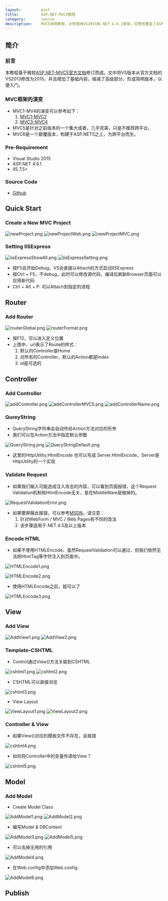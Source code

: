```yaml
---
layout:         post
title:          ASP.NET-MVC5教程
category:       course
description:    MVC5简明教程，示例使用VS2015和.NET 4.6.1框架，完整地覆盖了ASP.NET MVC5的框架组成，开发调试和部署。
---
```


## 简介

### 前言

本教程基于微软[ASP.NET-MVC5官方文档](http://www.asp.net/mvc/overview/getting-started/introduction/getting-started)修订而成。文中将VS版本从官方文档的VS2013修改为2015，并且增加了基础内容，缩减了高级部分，形成简明版本，以便入门。

### MVC框架的演变

- MVC1-MV4的演变可以参考如下：
	1. [MVC1-MVC2](http://www.asp.net/mvc/overview/older-versions-1)
	1. [MVC3-MVC4](http://www.asp.net/mvc/overview/older-versions)
- MVC5是针对之前版本的一个集大成者，几乎完美，只是不推荐跨平台。
- MVC6是一个颠覆版本，构建于ASP.NET5之上，为跨平台而生。

### Pre-Requirement
- Visual Studio 2015
- ASP.NET 4.6.1
- IIS 7.5+

### Source Code
- [Github](https://github.com/wu-wenxiang/wwxPOC/tree/master/asp.net_mvc/mvcPOC)

## Quick Start

### Create a New MVC Project

![newProject.png](http://7xudfs.com1.z0.glb.clouddn.com/4d7ac251b31c453382216147ee032bd5-newProject.png)
![newProjectWeb.png](http://7xudfs.com1.z0.glb.clouddn.com/4d7ac251b31c453382216147ee032bd5-newProjectWeb.png)
![newProjectMVC.png](http://7xudfs.com1.z0.glb.clouddn.com/4d7ac251b31c453382216147ee032bd5-newProjectMVC.png)

###  Setting IISExpress

![iisExpressShowAll.png](http://7xudfs.com1.z0.glb.clouddn.com/4d7ac251b31c453382216147ee032bd5-iisExpressShowAll.png)
![iisExpressSetting.png](http://7xudfs.com1.z0.glb.clouddn.com/4d7ac251b31c453382216147ee032bd5-iisExpressSetting.png)

- 按F5会开始Debug，VS会直接以Attach的方式启动IISExpress
- 按Ctrl + F5，不debug，此时可以修改源代码，编译后刷新Browser页面可以应用新代码
- Ctrl + Alt + P: 可以Attach到指定的进程

## Router

### Add Router

![routerGlobal.png](http://7xudfs.com1.z0.glb.clouddn.com/4d7ac251b31c453382216147ee032bd5-routerGlobal.png)
![routerFormat.png](http://7xudfs.com1.z0.glb.clouddn.com/4d7ac251b31c453382216147ee032bd5-routerFormat.png)

- 按F12，可以进入定义位置
- 上图中，url表示了Route的样式：
	1. 默认的Controller是Home
	1. 对所有的Controller，默认的Action都是Index
	1. id是可选的

## Controller

### Add Controller

![addController.png](http://7xudfs.com1.z0.glb.clouddn.com/4d7ac251b31c453382216147ee032bd5-addController.png)
![addControllerMVC5.png](http://7xudfs.com1.z0.glb.clouddn.com/4d7ac251b31c453382216147ee032bd5-addControllerMVC5.png)
![addControllerName.png](http://7xudfs.com1.z0.glb.clouddn.com/4d7ac251b31c453382216147ee032bd5-addControllerName.png)

### QureyString
- QueryString字符串会自动传给Action方法对应的形参
- 我们可以在Action方法中指定默认参数

![QueryString.png](http://7xudfs.com1.z0.glb.clouddn.com/4d7ac251b31c453382216147ee032bd5-QueryString.png)
![QueryStringDefault.png](http://7xudfs.com1.z0.glb.clouddn.com/4d7ac251b31c453382216147ee032bd5-QueryStringDefault.png)

- 这里的HttpUtility.HtmlEncode 也可以写成 Server.HtmlEncode，Server是HttpUtility的一个实现


### Validate Request

- 如果我们输入可能造成注入攻击的内容，可以看到页面报错，这个Request Validation机制和HtmlEncode无关，是在MiddleWare层做掉的。

![RequestValidationError.png](http://7xudfs.com1.z0.glb.clouddn.com/4d7ac251b31c453382216147ee032bd5-RequestValidationError.png)
	
- 如果要屏蔽此报错，可以参考[MSDN](https://msdn.microsoft.com/en-us/library/hh882339\(v=vs.110\).aspx)，请注意：
	1. 针对WebForm / MVC / Web Pages有不同的改法
	2. 该步骤适用于.NET 4.5及以上版本

### Encode HTML

- 如果不使用HTMLEncode，虽然RequestValidation可以通过，但我们依然无法把HtmlTag等字符注入到页面中。

![HTMLEncode1.png](http://7xudfs.com1.z0.glb.clouddn.com/4d7ac251b31c453382216147ee032bd5-HTMLEncode1.png)

![HTMLEncode2.png](http://7xudfs.com1.z0.glb.clouddn.com/4d7ac251b31c453382216147ee032bd5-HTMLEncode2.png)

- 使用HTMLEncode之后，就可以了

![HTMLEncode3.png](http://7xudfs.com1.z0.glb.clouddn.com/4d7ac251b31c453382216147ee032bd5-HTMLEncode3.png)

## View

### Add View

![AddView1.png](http://7xudfs.com1.z0.glb.clouddn.com/4d7ac251b31c453382216147ee032bd5-AddView1.png)
![AddView2.png](http://7xudfs.com1.z0.glb.clouddn.com/4d7ac251b31c453382216147ee032bd5-AddView2.png)

### Template-CSHTML

- Control通过View()方法关联到CSHTML

![cshtml1.png](http://7xudfs.com1.z0.glb.clouddn.com/4d7ac251b31c453382216147ee032bd5-cshtml1.png)
![cshtml2.png](http://7xudfs.com1.z0.glb.clouddn.com/4d7ac251b31c453382216147ee032bd5-cshtml2.png)

- CSHTML可以直接浏览

![cshtml3.png](http://7xudfs.com1.z0.glb.clouddn.com/4d7ac251b31c453382216147ee032bd5-cshtml3.png)

- View Layout

![ViewLayout1.png](http://7xudfs.com1.z0.glb.clouddn.com/4d7ac251b31c453382216147ee032bd5-ViewLayout1.png)
![ViewLayout2.png](http://7xudfs.com1.z0.glb.clouddn.com/4d7ac251b31c453382216147ee032bd5-ViewLayout2.png)

### Controller & View

- 如果View()对应的模板文件不存在，会报错

![cshtml4.png](http://7xudfs.com1.z0.glb.clouddn.com/4d7ac251b31c453382216147ee032bd5-cshtml4.png)

- 如何将Controller中的变量传递给View？

![cshtml5.png](http://7xudfs.com1.z0.glb.clouddn.com/4d7ac251b31c453382216147ee032bd5-cshtml5.png)

## Model

### Add Model

- Create Model Class

![AddModel1.png](http://7xudfs.com1.z0.glb.clouddn.com/4d7ac251b31c453382216147ee032bd5-AddModel1.png)
![AddModel2.png](http://7xudfs.com1.z0.glb.clouddn.com/4d7ac251b31c453382216147ee032bd5-AddModel2.png)

- 编写Model & DBContext

![AddModel3.png](http://7xudfs.com1.z0.glb.clouddn.com/4d7ac251b31c453382216147ee032bd5-AddModel3.png)
![AddModel5.png](http://7xudfs.com1.z0.glb.clouddn.com/4d7ac251b31c453382216147ee032bd5-AddModel5.png)

- 可以去掉无用的引用

![AddModel4.png](http://7xudfs.com1.z0.glb.clouddn.com/4d7ac251b31c453382216147ee032bd5-AddModel4.png)

- 在Web.config中添加Web.config

![AddModel6.png](http://7xudfs.com1.z0.glb.clouddn.com/4d7ac251b31c453382216147ee032bd5-AddModel6.png)

## Publish
